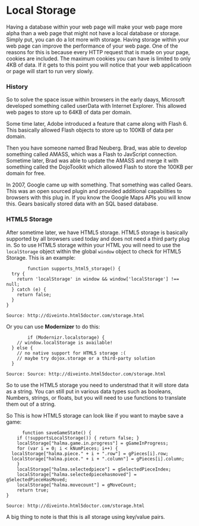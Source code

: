 # Local Storage # 
Having a database within your web page will make your web page more alpha than a web page that might not have a local database or storage. Simply put, you can do a lot more with storage. 
Having storage within your web page can improve the performance of your web page. One of the reasons for this is because every HTTP request that is made on your page, cookies are included. The maximum cookies you can have is limited to only 4KB of data. If it gets to this point you will notice that your web applicatioon or page will start to run very slowly. 
### History ### 
So to solve the space issue within browsers in the early daays, Microsoft developed something called userData with Internet Explorer. This allowed web pages to store up to 64KB of data per domain. 

Some time later, Adobe introduced a feature that came along with Flash 6. This basically allowed Flash objects to store up to 100KB of data per domain. 

Then you have someone named Brad Neuberg. Brad, was able to develop something called AMASS, which was a Flash to JavScript connection. Sometime later, Brad was able to update the AMASS and merge it with something called the DojoToolkit which allowed Flash to store the 100KB per domain for free. 

In 2007, Google came up with something. That something was called Gears. This was an open sourced plugin and provided additional capabilities to browsers with this plug in. If you know the Google Maps APIs you will know this. Gears basically stored data with an SQL based database. 


### HTML5 Storage ###
After sometime later, we have HTML5 storage. HTML5 storage is basically supported by all browsers used today and does not need a third party plug in. So to use HTML5 storage within your HTML you will need to use the `localStorage` object within the global `window` object to check for HTML5 Storage. This is an example: 

            function supports_html5_storage() {
      try {
        return 'localStorage' in window && window['localStorage'] !== null;
      } catch (e) {
        return false;
      }
    }
    
    Source: http://diveinto.html5doctor.com/storage.html
    
Or you can use **Modernizer** to do this: 

            if (Modernizr.localstorage) {
        // window.localStorage is available!
      } else {
        // no native support for HTML5 storage :(
        // maybe try dojox.storage or a third-party solution
      }
      
    Source: Source: http://diveinto.html5doctor.com/storage.html
    
So to use the HTML5 storage you need to understnad that it will store data as a string. You can still put in various data types such as booleans, Numbers, strings, or floats, but you will need to use functions to translate them out of a string. 

So This is how HTML5 storage can look like if you want to maybe save a game: 

          function saveGameState() {
        if (!supportsLocalStorage()) { return false; }
        localStorage["halma.game.in.progress"] = gGameInProgress;
        for (var i = 0; i < kNumPieces; i++) {
      localStorage["halma.piece." + i + ".row"] = gPieces[i].row;
      localStorage["halma.piece." + i + ".column"] = gPieces[i].column;
        }
        localStorage["halma.selectedpiece"] = gSelectedPieceIndex;
        localStorage["halma.selectedpiecehasmoved"] = gSelectedPieceHasMoved;
        localStorage["halma.movecount"] = gMoveCount;
        return true;
    }
    
    Source: http://diveinto.html5doctor.com/storage.html
    
A big thing to note is that this is all storage using key/value pairs. 
